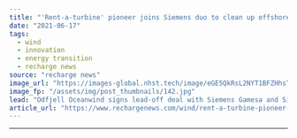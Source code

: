 ```yaml
---
title: "'Rent-a-turbine' pioneer joins Siemens duo to clean up offshore oil with mobile floating wind"
date: "2021-06-17"
tags: 
  - wind
  - innovation
  - energy transition
  - recharge news
source: "recharge news"
image_url: "https://images-global.nhst.tech/image/eGE5QkRsL2NYT1BFZHhsTnJsQ1RKVmM4NzhraU00TDIxc3hwQ0dmOGdyRT0=/nhst/binary/b9a14b6d5132d9b2794e44d3dfb3de14"
image_fp: "/assets/img/post_thumbnails/142.jpg"
lead: "Odfjell Oceanwind signs lead-off deal with Siemens Gamesa and Siemens Energy with view to deployment of up-to-14MW machines for fossil operations decarbonisation"
article_url: "https://www.rechargenews.com/wind/rent-a-turbine-pioneer-joins-siemens-duo-to-clean-up-offshore-oil-with-mobile-floating-wind/2-1-1026973"
---
```


---
